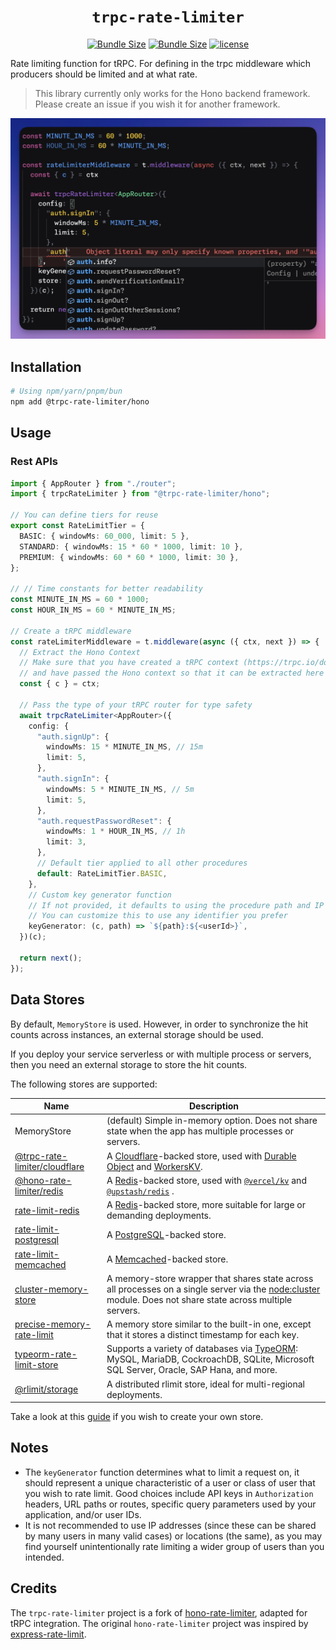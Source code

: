 <h1 align="center"> <code>trpc-rate-limiter</code> </h1>

<div align="center">

[![Bundle Size](https://img.shields.io/bundlephobia/min/@trpc-rate-limiter/hono@0.1.0)](https://bundlephobia.com/result?p=@trpc-rate-limiter/hono@0.1.0)
[![Bundle Size](https://img.shields.io/bundlephobia/minzip/@trpc-rate-limiter/hono@0.1.0)](https://bundlephobia.com/result?p=@trpc-rate-limiter/hono@0.1.0)
[![license](https://img.shields.io/npm/l/@trpc-rate-limiter/hono@0.1.0)](LICENSE)

</div>

Rate limiting function for tRPC. For defining in the trpc middleware which producers should be limited and at what rate.

> This library currently only works for the Hono backend framework. Please create an issue if you wish it for another framework.

[![Video-Vorschau](images/trpc-rate-limiter-demo.png)](https://youtu.be/k722Aca4zp4)

## Installation

```sh
# Using npm/yarn/pnpm/bun
npm add @trpc-rate-limiter/hono
```

## Usage

### Rest APIs

```ts
import { AppRouter } from "./router";
import { trpcRateLimiter } from "@trpc-rate-limiter/hono";

// You can define tiers for reuse
export const RateLimitTier = {
  BASIC: { windowMs: 60_000, limit: 5 },
  STANDARD: { windowMs: 15 * 60 * 1000, limit: 10 },
  PREMIUM: { windowMs: 60 * 60 * 1000, limit: 30 },
};

// // Time constants for better readability
const MINUTE_IN_MS = 60 * 1000;
const HOUR_IN_MS = 60 * MINUTE_IN_MS;

// Create a tRPC middleware
const rateLimiterMiddleware = t.middleware(async ({ ctx, next }) => {
  // Extract the Hono Context
  // Make sure that you have created a tRPC context (https://trpc.io/docs/server/context)
  // and have passed the Hono context so that it can be extracted here
  const { c } = ctx;

  // Pass the type of your tRPC router for type safety
  await trpcRateLimiter<AppRouter>({
    config: {
      "auth.signUp": {
        windowMs: 15 * MINUTE_IN_MS, // 15m
        limit: 5,
      },
      "auth.signIn": {
        windowMs: 5 * MINUTE_IN_MS, // 5m
        limit: 5,
      },
      "auth.requestPasswordReset": {
        windowMs: 1 * HOUR_IN_MS, // 1h
        limit: 3,
      },
      // Default tier applied to all other procedures
      default: RateLimitTier.BASIC,
    },
    // Custom key generator function
    // If not provided, it defaults to using the procedure path and IP
    // You can customize this to use any identifier you prefer
    keyGenerator: (c, path) => `${path}:${<userId>}`,
  })(c);

  return next();
});
```

## Data Stores

By default, `MemoryStore` is used. However, in order to synchronize the hit counts across instances, an external storage should be used.

If you deploy your service serverless or with multiple process or servers, then you need an external storage to store the hit counts.

The following stores are supported:

| Name                                                                               | Description                                                                                                                                                                                        |
| ---------------------------------------------------------------------------------- | -------------------------------------------------------------------------------------------------------------------------------------------------------------------------------------------------- |
| MemoryStore                                                                        | (default) Simple in-memory option. Does not share state when the app has multiple processes or servers.                                                                                            |
| [@trpc-rate-limiter/cloudflare](https://www.npm.im/@trpc-rate-limiter/cloudflare)  | A [Cloudflare](https://www.cloudflare.com/)-backed store, used with [Durable Object](https://developers.cloudflare.com/durable-objects/) and [WorkersKV](https://developers.cloudflare.com/kv/).   |
| [@hono-rate-limiter/redis](https://www.npm.im/@hono-rate-limiter/redis)            | A [Redis](https://redis.io/)-backed store, used with [`@vercel/kv`](https://www.npmjs.com/package/@vercel/kv) and [`@upstash/redis`](https://www.npmjs.com/package/@upstash/redis) .               |
| [rate-limit-redis](https://npm.im/rate-limit-redis)                                | A [Redis](https://redis.io/)-backed store, more suitable for large or demanding deployments.                                                                                                       |
| [rate-limit-postgresql](https://www.npm.im/@acpr/rate-limit-postgresql)            | A [PostgreSQL](https://www.postgresql.org/)-backed store.                                                                                                                                          |
| [rate-limit-memcached](https://npmjs.org/package/rate-limit-memcached)             | A [Memcached](https://memcached.org/)-backed store.                                                                                                                                                |
| [cluster-memory-store](https://npm.im/@express-rate-limit/cluster-memory-store)    | A memory-store wrapper that shares state across all processes on a single server via the [node:cluster](https://nodejs.org/api/cluster.html) module. Does not share state across multiple servers. |
| [precise-memory-rate-limit](https://www.npm.im/precise-memory-rate-limit)          | A memory store similar to the built-in one, except that it stores a distinct timestamp for each key.                                                                                               |
| [typeorm-rate-limit-store](https://www.npmjs.com/package/typeorm-rate-limit-store) | Supports a variety of databases via [TypeORM](https://typeorm.io/): MySQL, MariaDB, CockroachDB, SQLite, Microsoft SQL Server, Oracle, SAP Hana, and more.                                         |
| [@rlimit/storage](https://www.npmjs.com/package/@rlimit/storage)                   | A distributed rlimit store, ideal for multi-regional deployments.                                                                                                                                  |

Take a look at this [guide](https://express-rate-limit.mintlify.app/guides/creating-a-store) if you wish to create your own store.

## Notes

- The `keyGenerator` function determines what to limit a request on, it should represent a unique characteristic of a user or class of user that you wish to rate limit. Good choices include API keys in `Authorization` headers, URL paths or routes, specific query parameters used by your application, and/or user IDs.
- It is not recommended to use IP addresses (since these can be shared by many users in many valid cases) or locations (the same), as you may find yourself unintentionally rate limiting a wider group of users than you intended.

## Credits

The `trpc-rate-limiter` project is a fork of [hono-rate-limiter](https://github.com/honojs/hono-rate-limiter), adapted for tRPC integration. The original `hono-rate-limiter` project was inspired by [express-rate-limit](https://github.com/express-rate-limit/express-rate-limit).
